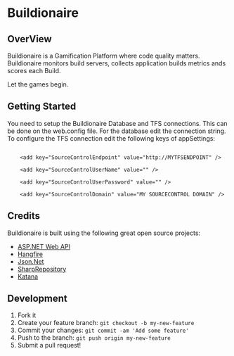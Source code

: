 # Buildionaire
## OverView
Buildionaire is a Gamification Platform where code quality matters. 
Buildionaire monitors build servers, collects application builds metrics ands scores each Build.

Let the games begin.

## Getting Started
You need to setup the Buildionaire Database and TFS connections. This can be done on the web.config file. For the database edit the connection string. To configure the TFS connection edit the following keys of appSettings:

```

    <add key="SourceControlEndpoint" value="http://MYTFSENDPOINT" />

    <add key="SourceControlUserName" value="" />

    <add key="SourceControlUserPassword" value="" />

    <add key="SourceControlDomain" value="MY SOURCECONTROL DOMAIN" />

```

## Credits

Buildionaire is built using the following great open source projects:

- [ASP.NET Web API](https://aspnetwebstack.codeplex.com/)
- [Hangfire](https://github.com/HangfireIO/Hangfire)
- [Json.Net](http://james.newtonking.com/json)
- [SharpRepository](https://github.com/SharpRepository/SharpRepository)
- [Katana](https://katanaproject.codeplex.com/)

## Development
1. Fork it
2. Create your feature branch: `git checkout -b my-new-feature`
3. Commit your changes: `git commit -am 'Add some feature'`
4. Push to the branch: `git push origin my-new-feature`
5. Submit a pull request!
